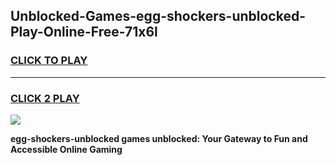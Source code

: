 
## Unblocked-Games-egg-shockers-unblocked-Play-Online-Free-71x6l
<h3>
<a href="https://premium76.site?title=egg-shockers-unblocked&ref=26A">CLICK TO PLAY</a></h3>
<hr>

<h3>
<a href="https://premium76.site?title=egg-shockers-unblocked&ref=26A">CLICK 2 PLAY</a>
  
</h3>

<a href="https://premium76.site?title=egg-shockers-unblocked&ref=26A"><img src="https://clearcache.store/games.png"></a>


**egg-shockers-unblocked games unblocked: Your Gateway to Fun and Accessible Online Gaming**
